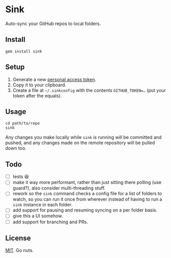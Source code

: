 # Sink

Auto-sync your GitHub repos to local folders.

## Install

`gem install sink`

## Setup

1. Generate a new [personal access token](https://github.com/settings/applications).
2. Copy it to your clipboard.
3. Create a file at `~/.sinkconfig` with the contents `GITHUB_TOKEN=…` (put your token after the equals).

## Usage

```
cd path/to/repo
sink
```

Any changes you make locally while `sink` is running will be committed and pushed,
and any changes made on the remote repository will be pulled down too.

## Todo

- [ ] tests :laughing:
- [ ] make it way more performant, rather than just sitting there polling (use guard?), also consider multi-threading stuff.
- [ ] rework so the `sink` command checks a config file for a list of folders to watch,
  so you can run it once from wherever instead of having to run a `sink` instance in each folder.
- [ ] add support for pausing and resuming syncing on a per folder basis.
- [ ] give this a UI somehow.
- [ ] add support for branching and PRs.

## License

[MIT](./LICENSE). Go nuts.
